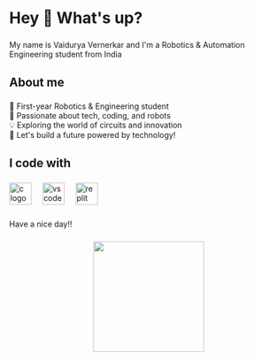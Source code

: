 <h1 align="left">Hey 👋 What's up?</h1>

###

<p align="left">My name is Vaidurya Vernerkar and I'm a Robotics & Automation Engineering student from India</p>

###

<h2 align="left">About me</h2>

###

<p align="left">🤖 First-year Robotics & Engineering student<br>🚀 Passionate about tech, coding, and robots<br>💡 Exploring the world of circuits and innovation<br>🌟 Let's build a future powered by technology!</p>

###

<h2 align="left">I code with</h2>

###

<div align="left">
  <img src="https://cdn.jsdelivr.net/gh/devicons/devicon/icons/c/c-original.svg" height="40" alt="c logo"  />
  <img width="12" />
  <img src="https://cdn.jsdelivr.net/gh/devicons/devicon/icons/vscode/vscode-original.svg" height="40" alt="vscode logo"  />
  <img width="12" />
  <img src="https://cdn.simpleicons.org/replit/F26207" height="40" alt="replit logo"  />
</div>

###

<p align="left">Have a nice day!!</p>

###

<div align="center">
  <img height="200" src="https://media1.giphy.com/media/5k5vZwRFZR5aZeniqb/giphy.gif?cid=6c09b952phwd9t0jrlewkqzgnpj88emvcl998ivzkokkrb1o&ep=v1_gifs_search&rid=giphy.gif&ct=g"  />
</div>

###
